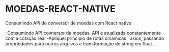 # MOEDAS-REACT-NATIVE
Consumindo APi de conversor de moedas com React native

-Consumindo API covnersor de moedas. API e atualizada constantemente com a cotação real
-Apliquei principio de rotas dinamicas , axios, passando propriedades para outros arquivos e transformação de string em float...

